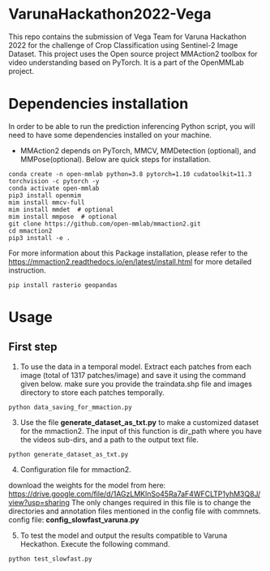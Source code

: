 # VarunaHackathon2022-Vega
This repo contains the submission of Vega Team for Varuna Hackathon 2022 for the challenge of Crop Classification using Sentinel-2 Image Dataset.
This project uses the Open source project MMAction2 toolbox for video understanding based on PyTorch. It is a part of the OpenMMLab project.

# Dependencies installation
In order to be able to run the prediction inferencing Python script, you will need to have some dependencies installed on your machine.
* MMAction2 depends on PyTorch, MMCV, MMDetection (optional), and MMPose(optional). Below are quick steps for installation.
```
conda create -n open-mmlab python=3.8 pytorch=1.10 cudatoolkit=11.3 torchvision -c pytorch -y
conda activate open-mmlab
pip3 install openmim
mim install mmcv-full
mim install mmdet  # optional
mim install mmpose  # optional
git clone https://github.com/open-mmlab/mmaction2.git
cd mmaction2
pip3 install -e .
```
For more information about this Package installation, please refer to the https://mmaction2.readthedocs.io/en/latest/install.html for more detailed instruction.
```
pip install rasterio geopandas 
```
# Usage

## First step
1) To use the data in a temporal model. Extract each patches from each image (total of 1317 patches/image) and save it using the command given below. make sure you provide the traindata.shp file and images directory to store each patches temporally.
```
python data_saving_for_mmaction.py
```

3)  Use the file **generate_dataset_as_txt.py** to make a customized dataset for the mmaction2. 
The input of this function is dir_path where you have the videos sub-dirs, and a path to the output text file.  
```
python generate_dataset_as_txt.py
```
4) Configuration file for mmaction2.

download the weights for the model from here: https://drive.google.com/file/d/1AGzLMKlnSo45Ra7aF4WFCLTP1yhM3Q8J/view?usp=sharing 
The only changes required in this file is to change the directories and annotation files mentioned in the config file with commnets. 
config file: **config_slowfast_varuna.py**

5) To test the model and output the results compatible to Varuna Heckathon. Execute the following command.
```
python test_slowfast.py
```
